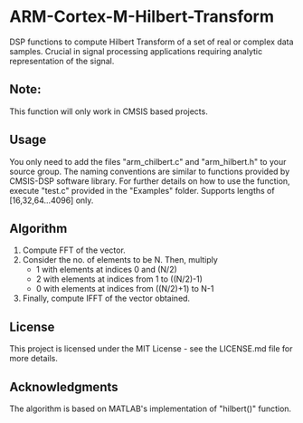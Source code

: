 # ARM-Cortex-M-Hilbert-Transform
DSP functions to compute Hilbert Transform of a set of real or complex data samples. Crucial in signal processing applications requiring analytic representation of the signal.
<h2> Note: </h2>
This function will only work in CMSIS based projects.
<h2> Usage </h2>
You only need to add the files "arm_chilbert.c" and "arm_hilbert.h" to your source group. The naming conventions are similar to functions provided by CMSIS-DSP software library. For further details on how to use the function, execute "test.c" provided in the "Examples" folder. Supports lengths of [16,32,64...4096] only.
<h2> Algorithm </h2>
<ol>
<li> Compute FFT of the vector.</li>
<li> Consider the no. of elements to be N. Then, multiply
			<ul>
      <li> 1 with elements at indices 0 and (N/2)
			<li> 2 with elements at indices from 1 to ((N/2)-1)
			<li> 0 with elements at indices from ((N/2)+1) to N-1
      </ul>
</li>
<li> Finally, compute IFFT of the vector obtained.</li>
</ol>
<h2> License </h2>
This project is licensed under the MIT License - see the LICENSE.md file for more details.
<h2> Acknowledgments </h2>
The algorithm is based on MATLAB's implementation of "hilbert()" function.
